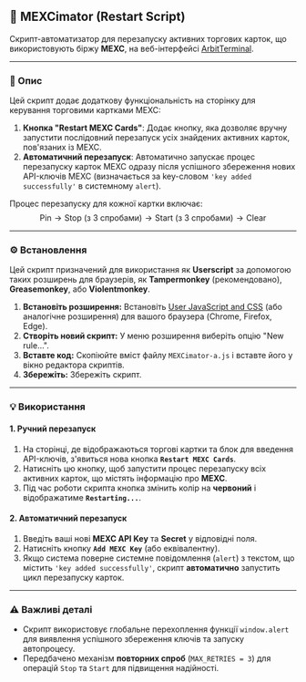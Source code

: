 ## 🚀 MEXCimator (Restart Script)

Скрипт-автоматизатор для перезапуску активних торгових карток, що використовують біржу **MEXC**, на веб-інтерфейсі [ArbitTerminal](https://www.arbitterminal.online/).

***

### 📝 Опис

Цей скрипт додає додаткову функціональність на сторінку для керування торговими картками MEXC:

1.  **Кнопка "Restart MEXC Cards"**: Додає кнопку, яка дозволяє вручну запустити послідовний перезапуск усіх знайдених активних карток, пов'язаних із MEXC.
2.  **Автоматичний перезапуск**: Автоматично запускає процес перезапуску карток MEXC одразу після успішного збереження нових API-ключів MEXC (визначається за key-словом `'key added successfully'` в системному `alert`).

Процес перезапуску для кожної картки включає:
$$\text{Pin} \rightarrow \text{Stop (з } 3 \text{ спробами)} \rightarrow \text{Start (з } 3 \text{ спробами)} \rightarrow \text{Clear}$$

***

### ⚙️ Встановлення

Цей скрипт призначений для використання як **Userscript** за допомогою таких розширень для браузерів, як **Tampermonkey** (рекомендовано), **Greasemonkey**, або **Violentmonkey**.

1.  **Встановіть розширення:** Встановіть [User JavaScript and CSS](https://chromewebstore.google.com/detail/user-javascript-and-css/nbhcbdghjpllgmfilhnhkllmkecfmpld) (або аналогічне розширення) для вашого браузера (Chrome, Firefox, Edge).
2.  **Створіть новий скрипт:** У меню розширення виберіть опцію "New rule...".
3.  **Вставте код:** Скопіюйте вміст файлу `MEXCimator-a.js` і вставте його у вікно редактора скриптів.
4.  **Збережіть:** Збережіть скрипт.

***

### 💡 Використання

#### 1. Ручний перезапуск

1.  На сторінці, де відображаються торгові картки та блок для введення API-ключів, з'явиться нова кнопка **`Restart MEXC Cards`**.
2.  Натисніть цю кнопку, щоб запустити процес перезапуску всіх активних карток, що містять інформацію про **MEXC**.
3.  Під час роботи скрипта кнопка змінить колір на **червоний** і відображатиме **`Restarting...`**.

#### 2. Автоматичний перезапуск

1.  Введіть ваші нові **MEXC API Key** та **Secret** у відповідні поля.
2.  Натисніть кнопку **`Add MEXC Key`** (або еквівалентну).
3.  Якщо система поверне системне повідомлення (`alert`) з текстом, що містить `'key added successfully'`, скрипт **автоматично** запустить цикл перезапуску карток.

***

### ⚠️ Важливі деталі

* Скрипт використовує глобальне перехоплення функції `window.alert` для виявлення успішного збереження ключів та запуску автопроцесу.
* Передбачено механізм **повторних спроб** (`MAX_RETRIES = 3`) для операцій `Stop` та `Start` для підвищення надійності.

